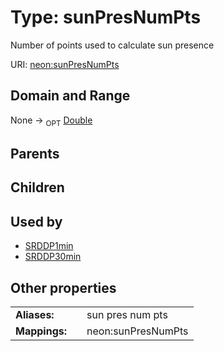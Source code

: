 
# Type: sunPresNumPts


Number of points used to calculate sun presence

URI: [neon:sunPresNumPts](https://data.neonscience.org/sunPresNumPts)


## Domain and Range

None ->  <sub>OPT</sub> [Double](types/Double.md)

## Parents


## Children


## Used by

 * [SRDDP1min](SRDDP1min.md)
 * [SRDDP30min](SRDDP30min.md)

## Other properties

|  |  |  |
| --- | --- | --- |
| **Aliases:** | | sun pres num pts |
| **Mappings:** | | neon:sunPresNumPts |

